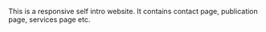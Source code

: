 This is a responsive self intro website. 
It contains contact page, publication page, services page etc.
